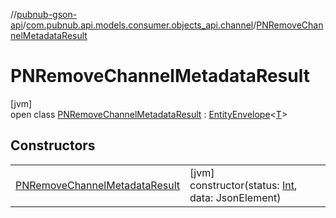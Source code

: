 //[pubnub-gson-api](../../../index.md)/[com.pubnub.api.models.consumer.objects_api.channel](../index.md)/[PNRemoveChannelMetadataResult](index.md)

# PNRemoveChannelMetadataResult

[jvm]\
open class [PNRemoveChannelMetadataResult](index.md) : [EntityEnvelope](../../com.pubnub.api.models.consumer.objects_api/-entity-envelope/index.md)&lt;[T](../../com.pubnub.api.models.consumer.objects_api/-entity-envelope/index.md)&gt;

## Constructors

| | |
|---|---|
| [PNRemoveChannelMetadataResult](-p-n-remove-channel-metadata-result.md) | [jvm]<br>constructor(status: [Int](https://kotlinlang.org/api/latest/jvm/stdlib/kotlin/-int/index.html), data: JsonElement) |
